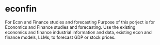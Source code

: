 # econfin
For Econ and Finance studies and forecasting
Purpose of this porject is for Economics and Finance studies and forecasting.
Use the existing economics and finance industrial information and data, existing econ and finance models, LLMs, to forecast GDP or stock prices.
